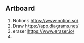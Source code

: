 
## Artboard 

1. Notions https://www.notion.so/
2. Draw  https://app.diagrams.net/
3.  eraser  https://www.eraser.io/
4. 